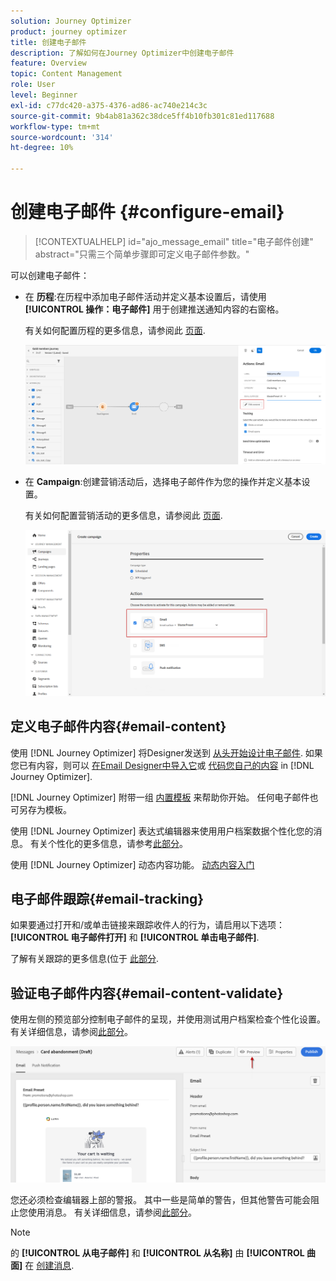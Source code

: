 ```yaml
---
solution: Journey Optimizer
product: journey optimizer
title: 创建电子邮件
description: 了解如何在Journey Optimizer中创建电子邮件
feature: Overview
topic: Content Management
role: User
level: Beginner
exl-id: c77dc420-a375-4376-ad86-ac740e214c3c
source-git-commit: 9b4ab81a362c38dce5ff4b10fb301c81ed117688
workflow-type: tm+mt
source-wordcount: '314'
ht-degree: 10%

---
```


# 创建电子邮件 {#configure-email}

>[!CONTEXTUALHELP]
>id="ajo_message_email"
>title="电子邮件创建"
>abstract="只需三个简单步骤即可定义电子邮件参数。"

可以创建电子邮件：

* 在 **历程**:在历程中添加电子邮件活动并定义基本设置后，请使用 **[!UICONTROL 操作：电子邮件]** 用于创建推送通知内容的右窗格。

   有关如何配置历程的更多信息，请参阅此 [页面](../building-journeys/journey-gs.md).

   ![](assets/email-edit-content.png)

* 在 **Campaign**:创建营销活动后，选择电子邮件作为您的操作并定义基本设置。

   有关如何配置营销活动的更多信息，请参阅此 [页面](../campaigns/create-campaign.md#configure).

   ![](assets/email_campaign.png)

## 定义电子邮件内容{#email-content}

使用 [!DNL Journey Optimizer] 将Designer发送到 [从头开始设计电子邮件](../design/create-email-content.md). 如果您已有内容，则可以 [在Email Designer中导入它](../design/existing-content.md)或 [代码您自己的内容](../design/code-content.md) in [!DNL Journey Optimizer].

[!DNL Journey Optimizer] 附带一组 [内置模板](../design/email-templates.md) 来帮助你开始。 任何电子邮件也可另存为模板。

使用 [!DNL Journey Optimizer] 表达式编辑器来使用用户档案数据个性化您的消息。 有关个性化的更多信息，请参考[此部分](../personalization/personalize.md)。

使用 [!DNL Journey Optimizer] 动态内容功能。 [动态内容入门](../personalization/get-started-dynamic-content.md)

## 电子邮件跟踪{#email-tracking}

如果要通过打开和/或单击链接来跟踪收件人的行为，请启用以下选项： **[!UICONTROL 电子邮件打开]** 和 **[!UICONTROL 单击电子邮件]**.

了解有关跟踪的更多信息(位于 [此部分](../design/message-tracking.md).

## 验证电子邮件内容{#email-content-validate}

使用左侧的预览部分控制电子邮件的呈现，并使用测试用户档案检查个性化设置。 有关详细信息，请参阅[此部分](../design/preview.md)。

![](assets/messages-simple-preview.png)


您还必须检查编辑器上部的警报。  其中一些是简单的警告，但其他警告可能会阻止您使用消息。 有关详细信息，请参阅[此部分](alerts.md)。


>[!NOTE]
>
>的 **[!UICONTROL 从电子邮件]** 和 **[!UICONTROL 从名称]** 由 **[!UICONTROL 曲面]** 在 [创建消息](get-started-content.md).

